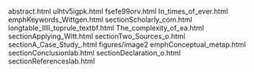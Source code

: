 abstract.html
ulhtv5igpk.html
fsefe99orv.html
In_times_of_ever.html
emphKeywords_Wittgen.html
sectionScholarly_com.html
longtable_lllll_toprule_textbf.html
The_complexity_of_ea.html
sectionApplying_Witt.html
sectionTwo_Sources_o.html
sectionA_Case_Study_.html
figures/image2
emphConceptual_metap.html
sectionConclusionlab.html
sectionDeclaration_o.html
sectionReferenceslab.html